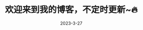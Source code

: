 ---
title: 欢迎来到我的博客，不定时更新~🔥
date: 2023-3-27
categories:
  - 前端
tags:
  - JavaScript
  - 手写
sticky: 1
---